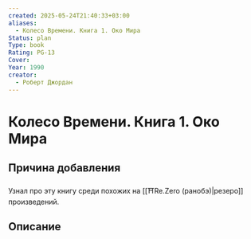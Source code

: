 ```yaml
---
created: 2025-05-24T21:40:33+03:00
aliases:
  - Колесо Времени. Книга 1. Око Мира
Status: plan
Type: book
Rating: PG-13
Cover:
Year: 1990
creator:
  - Роберт Джордан
---
```


# Колесо Времени. Книга 1. Око Мира








## Причина добавления

Узнал про эту книгу среди похожих на [[⛩️Re.Zero (ранобэ)|резеро]] произведений.


## Описание


